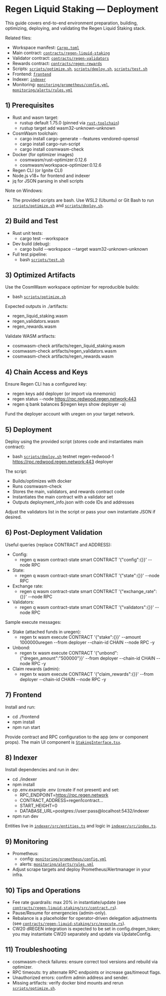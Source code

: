 # Regen Liquid Staking — Deployment

This guide covers end-to-end environment preparation, building, optimizing, deploying, and validating the Regen Liquid Staking stack.

Related files:
- Workspace manifest: [`Cargo.toml`](../Cargo.toml)
- Main contract: [`contracts/regen-liquid-staking`](../contracts/regen-liquid-staking)
- Validator contract: [`contracts/regen-validators`](../contracts/regen-validators)
- Rewards contract: [`contracts/regen-rewards`](../contracts/regen-rewards)
- Scripts: [`scripts/optimize.sh`](../scripts/optimize.sh), [`scripts/deploy.sh`](../scripts/deploy.sh), [`scripts/test.sh`](../scripts/test.sh)
- Frontend: [`frontend`](../frontend)
- Indexer: [`indexer`](../indexer)
- Monitoring: [`monitoring/prometheus/config.yml`](../monitoring/prometheus/config.yml), [`monitoring/alerts/rules.yml`](../monitoring/alerts/rules.yml)

## 1) Prerequisites

- Rust and wasm target:
  - rustup default 1.75.0 (pinned via [`rust-toolchain`](../rust-toolchain))
  - rustup target add wasm32-unknown-unknown
- CosmWasm toolchain:
  - cargo install cargo-generate --features vendored-openssl
  - cargo install cargo-run-script
  - cargo install cosmwasm-check
- Docker (for optimizer images)
  - cosmwasm/rust-optimizer:0.12.6
  - cosmwasm/workspace-optimizer:0.12.6
- Regen CLI (or Ignite CLI)
- Node.js v18+ for frontend and indexer
- jq for JSON parsing in shell scripts

Note on Windows:
- The provided scripts are bash. Use WSL2 (Ubuntu) or Git Bash to run [`scripts/optimize.sh`](../scripts/optimize.sh) and [`scripts/deploy.sh`](../scripts/deploy.sh).

## 2) Build and Test

- Rust unit tests:
  - cargo test --workspace
- Dev build (debug):
  - cargo build --workspace --target wasm32-unknown-unknown
- Full test pipeline:
  - bash [`scripts/test.sh`](../scripts/test.sh)

## 3) Optimized Artifacts

Use the CosmWasm workspace optimizer for reproducible builds:

- bash [`scripts/optimize.sh`](../scripts/optimize.sh)

Expected outputs in ./artifacts:
- regen_liquid_staking.wasm
- regen_validators.wasm
- regen_rewards.wasm

Validate WASM artifacts:
- cosmwasm-check artifacts/regen_liquid_staking.wasm
- cosmwasm-check artifacts/regen_validators.wasm
- cosmwasm-check artifacts/regen_rewards.wasm

## 4) Chain Access and Keys

Ensure Regen CLI has a configured key:
- regen keys add deployer (or import via mnemonic)
- regen status --node https://rpc.redwood.regen.network:443
- regen q bank balances $(regen keys show deployer -a)

Fund the deployer account with uregen on your target network.

## 5) Deployment

Deploy using the provided script (stores code and instantiates main contract):

- bash [`scripts/deploy.sh`](../scripts/deploy.sh) testnet regen-redwood-1 https://rpc.redwood.regen.network:443 deployer

The script:
- Builds/optimizes with docker
- Runs cosmwasm-check
- Stores the main, validators, and rewards contract code
- Instantiates the main contract with a validator set
- Outputs deployment_info.json with code IDs and addresses

Adjust the validators list in the script or pass your own instantiate JSON if desired.

## 6) Post-Deployment Validation

Useful queries (replace CONTRACT and ADDRESS):

- Config:
  - regen q wasm contract-state smart CONTRACT '{"config":{}}' --node RPC
- State:
  - regen q wasm contract-state smart CONTRACT '{"state":{}}' --node RPC
- Exchange rate:
  - regen q wasm contract-state smart CONTRACT '{"exchange_rate":{}}' --node RPC
- Validators:
  - regen q wasm contract-state smart CONTRACT '{"validators":{}}' --node RPC

Sample execute messages:

- Stake (attached funds in uregen):
  - regen tx wasm execute CONTRACT '{"stake":{}}' --amount 1000000uregen --from deployer --chain-id CHAIN --node RPC -y
- Unbond:
  - regen tx wasm execute CONTRACT '{"unbond":{"dregen_amount":"500000"}}' --from deployer --chain-id CHAIN --node RPC -y
- Claim rewards (admin):
  - regen tx wasm execute CONTRACT '{"claim_rewards":{}}' --from deployer --chain-id CHAIN --node RPC -y

## 7) Frontend

Install and run:

- cd ./frontend
- npm install
- npm run start

Provide contract and RPC configuration to the app (env or component props). The main UI component is [`StakingInterface.tsx`](../frontend/src/components/StakingInterface.tsx).

## 8) Indexer

Install dependencies and run in dev:

- cd ./indexer
- npm install
- cp .env.example .env (create if not present) and set:
  - RPC_ENDPOINT=https://rpc.regen.network
  - CONTRACT_ADDRESS=regen1contract...
  - START_HEIGHT=0
  - DATABASE_URL=postgres://user:pass@localhost:5432/indexer
- npm run dev

Entities live in [`indexer/src/entities.ts`](../indexer/src/entities.ts) and logic in [`indexer/src/index.ts`](../indexer/src/index.ts).

## 9) Monitoring

- Prometheus:
  - config: [`monitoring/prometheus/config.yml`](../monitoring/prometheus/config.yml)
  - alerts: [`monitoring/alerts/rules.yml`](../monitoring/alerts/rules.yml)
- Adjust scrape targets and deploy Prometheus/Alertmanager in your infra.

## 10) Tips and Operations

- Fee rate guardrails: max 20% in instantiate/update (see [`contracts/regen-liquid-staking/src/contract.rs`](../contracts/regen-liquid-staking/src/contract.rs)).
- Pause/Resume for emergencies (admin-only).
- Rebalance is a placeholder for operator-driven delegation adjustments (see [`contracts/regen-liquid-staking/src/execute.rs`](../contracts/regen-liquid-staking/src/execute.rs)).
- CW20 dREGEN integration is expected to be set in config.dregen_token; you may instantiate CW20 separately and update via UpdateConfig.

## 11) Troubleshooting

- cosmwasm-check failures: ensure correct tool versions and rebuild via optimizer.
- RPC timeouts: try alternate RPC endpoints or increase gas/timeout flags.
- Unauthorized errors: confirm admin address and sender.
- Missing artifacts: verify docker bind mounts and rerun [`scripts/optimize.sh`](../scripts/optimize.sh).